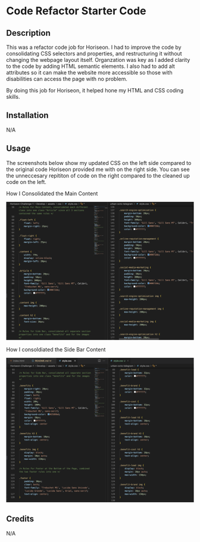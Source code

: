 # Code Refactor Starter Code

## Description

This was a refactor code job for Horiseon. I had to improve the code by consolidating CSS selectors and properties, and restructuring it without changing the webpage layout itself. Organzation was key as I added clarity to the code by adding HTML semantic elements. I also had to add alt attributes so it can make the website more accessible so those with disabilities can access the page with no problem.

By doing this job for Horiseon, it helped hone my HTML and CSS coding skills.

## Installation

N/A

## Usage

The screenshots below show my updated CSS on the left side compared to the original code Horiseon provided me with on the right side. You can see the unneccesary repititon of code on the right compared to the cleaned up code on the left.

How I Consolidated the Main Content

![alt text](./Develop/assets/images/Article-Consolidation.png)


How I consoldiated the Side Bar Content

![alt text](./Develop/assets/images/Benefits-Consolidation.png)

## Credits

N/A

